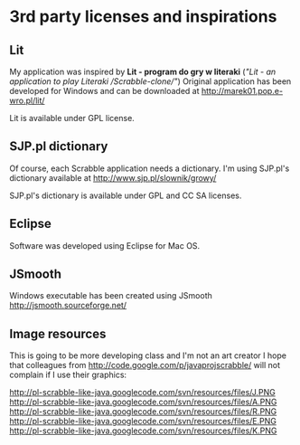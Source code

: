 # 3rd party licenses and inspirations #

## Lit ##

My application was inspired by **Lit - program do gry w literaki** (_"Lit - an application to play Literaki /Scrabble-clone/"_) Original application has been developed for Windows and can be downloaded at http://marek01.pop.e-wro.pl/lit/

Lit is available under GPL license.

## SJP.pl dictionary ##

Of course, each Scrabble application needs a dictionary. I'm using SJP.pl's dictionary available at http://www.sjp.pl/slownik/growy/

SJP.pl's dictionary is available under GPL and CC SA licenses.

## Eclipse ##

Software was developed using Eclipse for Mac OS.

## JSmooth ##

Windows executable has been created using JSmooth http://jsmooth.sourceforge.net/

## Image resources ##

This is going to be more developing class and I'm not an art creator I hope that colleagues from http://code.google.com/p/javaprojscrabble/ will not complain if I use their graphics:

http://pl-scrabble-like-java.googlecode.com/svn/resources/files/J.PNG http://pl-scrabble-like-java.googlecode.com/svn/resources/files/A.PNG http://pl-scrabble-like-java.googlecode.com/svn/resources/files/R.PNG http://pl-scrabble-like-java.googlecode.com/svn/resources/files/E.PNG http://pl-scrabble-like-java.googlecode.com/svn/resources/files/K.PNG